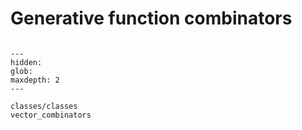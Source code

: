 # Generative function combinators

```{automodule} genjax.combinators

```

```{toctree}
---
hidden:
glob:
maxdepth: 2
---

classes/classes
vector_combinators
```
